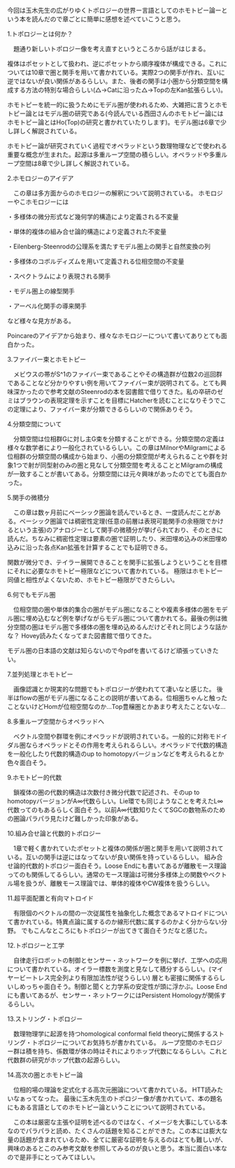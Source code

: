 <!DOCTYPE html>
<html lang="ja">

<head>
  <meta charset="utf-8">
  <title>広がりゆくトポロジーの世界</title>
</head>

今回は玉木先生の広がりゆくトポロジーの世界ー言語としてのホモトピー論ーという本を読んだので章ごとに簡単に感想を述べていこうと思う。 

1.トポロジーとは何か？

　題通り新しいトポロジー像を考え直すというところから話がはじまる。

複体はポセットとして扱われ、逆にポセットから順序複体が構成できる。これについては10章で圏と関手を用いて書かれている。実際2つの関手が作れ、互いに逆ではないが良い関係があるらしい。また、後者の関手は小圏から分類空間を構成する方法の特別な場合らしい(△→Catに沿った△→Topの左Kan拡張らしい)。

ホモトピーを統一的に扱うためにモデル圏が使われるため、大雑把に言うとホモトピー論とはモデル圏の研究である(今読んでいる西田さんのホモトピー論にはホモトピー論とはHo(Top)の研究と書かれていたりします)。モデル圏は6章で少し詳しく解説されている。

ホモトピー論が研究されていく過程でオペラッドという数理物理などで使われる重要な概念が生まれた。起源は多重ループ空間の積らしい。オペラッドや多重ループ空間は8章で少し詳しく解説されている。


 

2.ホモロジーのアイデア

　この章は多方面からのホモロジーの解釈について説明されている。 ホモロジーやこホモロジーには

・多様体の微分形式など幾何学的構造により定義される不変量

・単体的複体の組み合せ論的構造により定義された不変量

・Eilenberg-Steenrodの公理系を満たすモデル圏上の関手と自然変換の列

・多様体のコボルディズムを用いて定義される位相空間の不変量

・スペクトラムにより表現される関手

・モデル圏上の線型関手

・アーベル化関手の導来関手

など様々な見方がある。

Poincareのアイデアから始まり、様々なホモロジーについて書いてありとても面白かった。

 

3.ファイバー束とホモトピー

　メビウスの帯がS^1のファイバー束であることやその構造群が位数2の巡回群であることなど分かりやすい例を用いてファイバー束が説明されてる。とても興味深かったので参考文献のSteenrodの本を図書館で借りてきた。私の卒研のゼミはブラウンの表現定理を示すことを目標にHatcherを読むことになりそうでこの定理により、ファイバー束が分類できるらしいので関係ありそう。

 

4.分類空間について

　分類空間は位相群Gに対し主G束を分類することができる。分類空間の定義は様々な数学者により一般化されているらしい。この章はMilnorやMilgramによる位相群の分類空間の構成から始まり、小圏の分類空間が考えられることや群を対象1つで射が同型射のみの圏と見なして分類空間を考えることとMilgramの構成が一致することが書いてある。分類空間には元々興味があったのでとても面白かった。

 

5.関手の微積分

　この章は数ヶ月前にベーシック圏論を読んでいるとき、一度読んだことがある。ベーシック圏論では稠密性定理(任意の前層は表現可能関手の余極限でかけるという主張)のアナロジーとして関手の微積分が挙げられており、そのときに読んだ。ちなみに稠密性定理は要素の圏で証明したり、米田埋め込みの米田埋め込みに沿った各点Kan拡張を計算することでも証明できる。

関数が微分でき、テイラー展開できることを関手に拡張しようということを目標にそれに必要なホモトピー極限などについて書かれている。 極限はホモトピー同値と相性がよくないため、ホモトピー極限ができたらしい。

 

6.何でもモデル圏

　位相空間の圏や単体的集合の圏がモデル圏になることや複素多様体の圏をモデル圏に埋め込むなど例を挙げながらモデル圏について書かれてる。最後の例は微分空間の圏はモデル圏で多様体の圏を埋め込めるんだけどそれと同じような話かな？ Hovey読みたくなってまた図書館で借りてきた。

モデル圏の日本語の文献は知らないので今pdfを書いてるけど頑張っていきたい。

 

7.並列処理とホモトピー

　画像認識とか現実的な問題でもトポロジーが使われてて凄いなと感じた。 後半はflowの圏がモデル圏になることの説明が書いてある。位相圏ちゃんと触ったことないけどHomが位相空間なのか…Top豊穣圏とかあまり考えたことないな…

 

8.多重ループ空間からオペラッドへ

　ベクトル空間や群環を例にオペラッドが説明されている。一般的に対称モドイダル圏ならオペラッドとその作用を考えられるらしい。オペラッドで代数的構造を一般化したり代数的構造のup to homotopyバージョンなどを考えられるとか色々面白そう。

 

9.ホモトピー的代数

　鎖複体の圏の代数的構造は次数付き微分代数で記述され、そのup to homotopyバージョンがA∞代数らしい。Lie環でも同じようなことを考えたL∞代数ってのもあるらしく面白そう。以前A∞代数知りたくてSGCの数物系のための圏論パラパラ見たけど難しかった印象がある。

 

10.組み合せ論と代数的トポロジー

　1章で軽く書かれていたポセットと複体の関係が圏と関手を用いて説明されている。互いの関手は逆にはなってないが良い関係を持っているらしい。 組み合せ論的代数的トポロジー面白そう。Loose Endにも書いてあるが離散モース理論ってのも関係してるらしい。通常のモース理論は可微分多様体上の関数やベクトル場を扱うが、離散モース理論では、単体的複体やCW複体を扱うらしい。

 

11.超平面配置と有向マトロイド

　有限個のベクトルの間の一次従属性を抽象化した概念であるマトロイドについて書かれている。特異点論に属するのか線形代数に属するのかよく分からない分野。 でもこんなところにもトポロジーが出てきて面白そうだなと感じた。

 

12.トポロジーと工学

　自律走行ロボットの制御とセンサー・ネットワークを例に挙げ、工学への応用について書かれている。オイラー標数を測度と見なして積分するらしい。(マイヤービートレス完全列より有限加法性が従うらしい) 層とも密接に関係するらしいしめっちゃ面白そう。制御と聞くと力学系の安定性が頭に浮かぶ。Loose Endにも書いてあるが、センサー・ネットワークにはPersistent Homologyが関係するらしい。

 

13.ストリング・トポロジー

　数理物理学に起源を持つhomological conformal field theoryに関係するストリング・トポロジーについてお気持ちが書かれている。 ループ空間のホモロジー群は積を持ち、係数環が体の時はそれによりホップ代数になるらしい。これと代数群の研究がホップ代数の起源らしい。

 

14.高次の圏とホモトピー論

　位相的場の理論を定式化する高次元圏論について書かれている。 HTT読みたいなぁってなった。 最後に玉木先生のトポロジー像が書かれていて、本の題名にもある言語としてのホモトピー論ということについて説明されている。

 

　この本は厳密な主張や証明を述べるのではなく、イメージを大事にしている本なのでパラパラと読め、たくさんの話題を知ることができた。この本には膨大な量の話題が含まれているため、全てに厳密な証明を与えるのはとても難しいが、興味のあるとこのみ参考文献を参照してみるのが良いと思う。本当に面白い本なので是非手にとってみてほしい。
